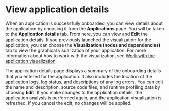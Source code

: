 # View application details<a name="microservice-extractor-details"></a>

When an application is successfully onboarded, you can view details about the application by choosing it from the **Applications** page\. You will be taken to the **Application details** tab\. From here, you can view and **Edit** the application details\. If you previously launched the visualization for the application, you can choose the **Visualization \(nodes and dependencies\)** tab to view the graphical visualization of your application\. For more information about how to work with the visualization, see [Work with the application visualization](microservice-extractor-use-visualization.md)\.

The application details page displays a summary of the onboarding details that you entered for the application\. It also includes the location of the application logs, log status, and descriptions of any log errors\. You can edit the name and description, source code files, and runtime profiling data by choosing **Edit**\. If you make changes to the application details, the application analysis is performed again, and the application visualization is refreshed\. If you cancel the edit, no changes will be applied\.